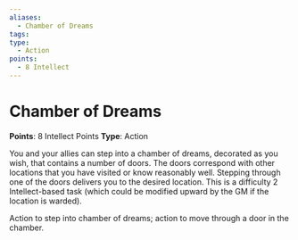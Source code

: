 ```yaml
---
aliases:
  - Chamber of Dreams
tags:
type:
  - Action
points:
  - 8 Intellect
---
```


# Chamber of Dreams

**Points**: 8 Intellect Points
**Type**: Action

You and your allies can step into a chamber of dreams, decorated as you wish, that contains a number of doors. The doors correspond with other locations that you have visited or know reasonably well. Stepping through one of the doors delivers you to the desired location. This is a difficulty 2 Intellect-based task (which could be modified upward by the GM if the location is warded).

Action to step into chamber of dreams; action to move through a door in the chamber.
